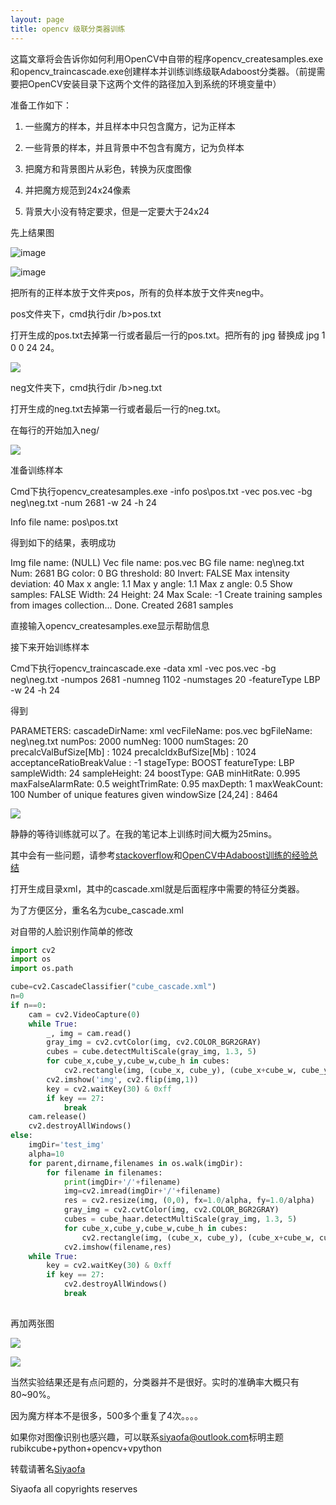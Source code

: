 ```yaml
---
layout: page
title: opencv 级联分类器训练
---
```


这篇文章将会告诉你如何利用OpenCV中自带的程序opencv\_createsamples.exe和opencv\_traincascade.exe创建样本并训练训练级联Adaboost分类器。（前提需要把OpenCV安装目录下这两个文件的路径加入到系统的环境变量中）

准备工作如下：

1. 一些魔方的样本，并且样本中只包含魔方，记为正样本

2. 一些背景的样本，并且背景中不包含有魔方，记为负样本

3. 把魔方和背景图片从彩色，转换为灰度图像

4. 并把魔方规范到24x24像素

5. 背景大小没有特定要求，但是一定要大于24x24

先上结果图

![image](media/d1954998aaff1a9f2043c7b6810f7f07.png)

![image](media/37cd79ebaf1577c4182ce98e801c0f5b.png)

把所有的正样本放于文件夹pos，所有的负样本放于文件夹neg中。

pos文件夹下，cmd执行dir /b\>pos.txt

打开生成的pos.txt去掉第一行或者最后一行的pos.txt。把所有的 jpg 替换成 jpg 1 0 0
24 24。

![](media/4eafc7ce0fd98a1e3386970b9a584937.png)

neg文件夹下，cmd执行dir /b\>neg.txt

打开生成的neg.txt去掉第一行或者最后一行的neg.txt。

在每行的开始加入neg/

![](media/6d5ce5ce6bc6a0683b71a77045d547ff.png)

准备训练样本

Cmd下执行opencv\_createsamples.exe -info pos\\pos.txt -vec pos.vec -bg
neg\\neg.txt -num 2681 -w 24 -h 24

Info file name: pos\\pos.txt

得到如下的结果，表明成功

Img file name: (NULL)
Vec file name: pos.vec
BG file name: neg\\neg.txt
Num: 2681
BG color: 0
BG threshold: 80
Invert: FALSE
Max intensity deviation: 40
Max x angle: 1.1
Max y angle: 1.1
Max z angle: 0.5
Show samples: FALSE
Width: 24
Height: 24
Max Scale: -1
Create training samples from images collection...
Done. Created 2681 samples

直接输入opencv\_createsamples.exe显示帮助信息

接下来开始训练样本

Cmd下执行opencv\_traincascade.exe -data xml -vec pos.vec -bg neg\\neg.txt
-numpos 2681 -numneg 1102 -numstages 20 -featureType LBP -w 24 -h 24

得到

PARAMETERS:
cascadeDirName: xml
vecFileName: pos.vec
bgFileName: neg\\neg.txt
numPos: 2000
numNeg: 1000
numStages: 20
precalcValBufSize[Mb] : 1024
precalcIdxBufSize[Mb] : 1024
acceptanceRatioBreakValue : -1
stageType: BOOST
featureType: LBP
sampleWidth: 24
sampleHeight: 24
boostType: GAB
minHitRate: 0.995
maxFalseAlarmRate: 0.5
weightTrimRate: 0.95
maxDepth: 1
maxWeakCount: 100
Number of unique features given windowSize [24,24] : 8464

![](media/69d5e404c700781586a7fdb310ca3da1.png)

静静的等待训练就可以了。在我的笔记本上训练时间大概为25mins。

其中会有一些问题，请参考[stackoverflow](http://stackoverflow.com/questions/16058080/how-to-train-cascade-properly)和[OpenCV中Adaboost训练的经验总结](http://blog.csdn.net/xidianzhimeng/article/details/42147601)

打开生成目录xml，其中的cascade.xml就是后面程序中需要的特征分类器。

为了方便区分，重名名为cube\_cascade.xml

对自带的人脸识别作简单的修改

```python
import cv2
import os
import os.path

cube=cv2.CascadeClassifier("cube_cascade.xml")
n=0
if n==0:
	cam = cv2.VideoCapture(0)
	while True:
		_, img = cam.read()
		gray_img = cv2.cvtColor(img, cv2.COLOR_BGR2GRAY)
		cubes = cube.detectMultiScale(gray_img, 1.3, 5)
		for cube_x,cube_y,cube_w,cube_h in cubes:
			cv2.rectangle(img, (cube_x, cube_y), (cube_x+cube_w, cube_y+cube_h), (0,255,0), 2)
		cv2.imshow('img', cv2.flip(img,1))			
		key = cv2.waitKey(30) & 0xff
		if key == 27:
			break
	cam.release()
	cv2.destroyAllWindows()
else:
	imgDir='test_img'
	alpha=10
	for parent,dirname,filenames in os.walk(imgDir):
		for filename in filenames:
			print(imgDir+'/'+filename)
			img=cv2.imread(imgDir+'/'+filename)
			res = cv2.resize(img, (0,0), fx=1.0/alpha, fy=1.0/alpha)
			gray_img = cv2.cvtColor(img, cv2.COLOR_BGR2GRAY)
			cubes = cube_haar.detectMultiScale(gray_img, 1.3, 5)
			for cube_x,cube_y,cube_w,cube_h in cubes:
				cv2.rectangle(img, (cube_x, cube_y), (cube_x+cube_w, cube_y+cube_h), (0,255,0), 2)
			cv2.imshow(filename,res)
	while True:
		key = cv2.waitKey(30) & 0xff
		if key == 27:
			cv2.destroyAllWindows()
			break	
	

```


再加两张图

![](media/75d7027f16de9eca3369464f0d40069e.png)

![](media/2a7e70ff2827246ab72638b14ea2f9ac.png)

当然实验结果还是有点问题的，分类器并不是很好。实时的准确率大概只有80\~90%。

因为魔方样本不是很多，500多个重复了4次。。。。

如果你对图像识别也感兴趣，可以联系[siyaofa@outlook.com](可以联系siyaofa@outlook.com)标明主题rubikcube+python+opencv+vpython

转载请著名[Siyaofa](https://siyaofa.github.io/)

Siyaofa all copyrights reserves

